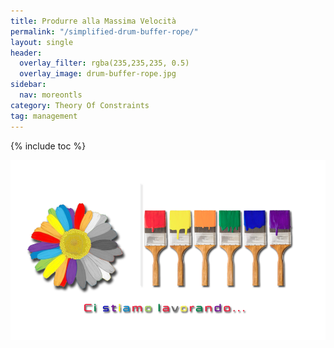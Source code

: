 ```yaml
---
title: Produrre alla Massima Velocità
permalink: "/simplified-drum-buffer-rope/"
layout: single
header:
  overlay_filter: rgba(235,235,235, 0.5)
  overlay_image: drum-buffer-rope.jpg
sidebar:
  nav: moreontls
category: Theory Of Constraints
tag: management
---
```


{% include toc %}

![](/images/work-in-progress.png)